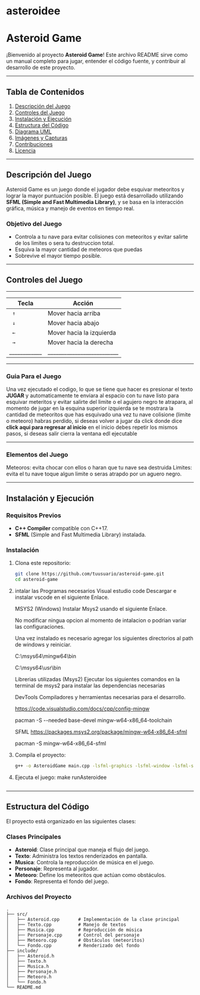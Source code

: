 # asteroidee
# Asteroid Game

¡Bienvenido al proyecto **Asteroid Game**! Este archivo README sirve como un manual completo
 para jugar, entender el código fuente, y contribuir al desarrollo de este proyecto.

---

## Tabla de Contenidos
1. [Descripción del Juego](#descripción-del-juego)
2. [Controles del Juego](#controles-del-juego)
3. [Instalación y Ejecución](#instalación-y-ejecución)
4. [Estructura del Código](#estructura-del-código)
5. [Diagrama UML](#diagrama-uml)
6. [Imágenes y Capturas](#imágenes-y-capturas)
7. [Contribuciones](#contribuciones)
8. [Licencia](#licencia)

---

## Descripción del Juego
Asteroid Game es un juego donde el jugador debe esquivar meteoritos y lograr la mayor puntuación posible.
El juego está desarrollado utilizando **SFML (Simple and Fast Multimedia Library)**, y se basa en la interacción gráfica, música y manejo de eventos en tiempo real.

### Objetivo del Juego
- Controla a tu nave para evitar colisiones con meteoritos y evitar salirte de los limites o sera tu destruccion total.
- Esquiva la mayor cantidad de meteoros que puedas
- Sobrevive el mayor tiempo posible.

---


## Controles del Juego
________________________________________
| Tecla      | Acción                   |
|------------|--------------------------|
|   ` ↑`     | Mover hacia arriba       |
|   ` ↓`     | Mover hacia abajo        |
|   ` ←`     | Mover hacia la izquierda |
|   ` →`     | Mover hacia la derecha   |
|____________|__________________________|

---

### Guia Para el Juego
Una vez ejecutado el codigo, lo que se tiene que hacer es presionar el texto **JUGAR** y automaticamente te enviara al espacio con tu nave listo para esquivar meteritos y evitar salirte del limite o el agujero negro te atrapara, al momento de jugar en la esquina superior izquierda se te mostrara la cantidad de meteoritos que has esquivado una vez tu nave colisione (limite o meteoro) habras perdido, si deseas volver a jugar da click donde dice **click aqui para regresar al inicio** en el inicio debes repetir los mismos pasos, si deseas salir cierra la ventana edl ejecutable


---


### Elementos del Juego
Meteoros: evita chocar con ellos o haran que tu nave sea destruida
Limites: evita el tu nave toque algun limite o seras atrapdo por un aguero negro.



---
## Instalación y Ejecución

### Requisitos Previos
- **C++ Compiler** compatible con C++17.
- **SFML** (Simple and Fast Multimedia Library) instalada.

### Instalación
1. Clona este repositorio:
    ```bash
    git clone https://github.com/tuusuario/asteroid-game.git
    cd asteroid-game
    ```
2. intalar las Programas necesarios
    Visual estudio code
    Descargar e instalar vscode en el siguiente Enlace.

    MSYS2 (Windows)
    Instalar Msys2 usando el siguiente Enlace.

    No modificar ningua opcion al momento de intalacion o podrian variar las configuraciones.

    Una vez instalado es necesario agregar los siguientes directorios al path de windows y reiniciar.

    C:\msys64\mingw64\bin

    C:\msys64\usr\bin

    Librerias utilizadas (Msys2)
    Ejecutar los siguientes comandos en la terminal de msys2 para instalar las dependencias necesarias

    DevTools
    Compiladores y herramientas necesarias para el desarrollo.

    https://code.visualstudio.com/docs/cpp/config-mingw

    pacman -S --needed base-devel mingw-w64-x86_64-toolchain

    SFML
    https://packages.msys2.org/package/mingw-w64-x86_64-sfml

    pacman -S mingw-w64-x86_64-sfml

3. Compila el proyecto:
    ```bash
    g++ -o AsteroidGame main.cpp -lsfml-graphics -lsfml-window -lsfml-system
    ```
4. Ejecuta el juego:
    make runAsteroidee
    ```

---

## Estructura del Código

El proyecto está organizado en las siguientes clases:

### Clases Principales
- **Asteroid**: Clase principal que maneja el flujo del juego.
- **Texto**: Administra los textos renderizados en pantalla.
- **Musica**: Controla la reproducción de música en el juego.
- **Personaje**: Representa al jugador.
- **Meteoro**: Define los meteoritos que actúan como obstáculos.
- **Fondo**: Representa el fondo del juego.

### Archivos del Proyecto
```plaintext
.
├── src/
│   ├── Asteroid.cpp       # Implementación de la clase principal
│   ├── Texto.cpp          # Manejo de textos
│   ├── Musica.cpp         # Reproducción de música
│   ├── Personaje.cpp      # Control del personaje
│   ├── Meteoro.cpp        # Obstáculos (meteoritos)
│   └── Fondo.cpp          # Renderizado del fondo
├── include/
│   ├── Asteroid.h
│   ├── Texto.h
│   ├── Musica.h
│   ├── Personaje.h
│   ├── Meteoro.h
│   └── Fondo.h
└── README.md
